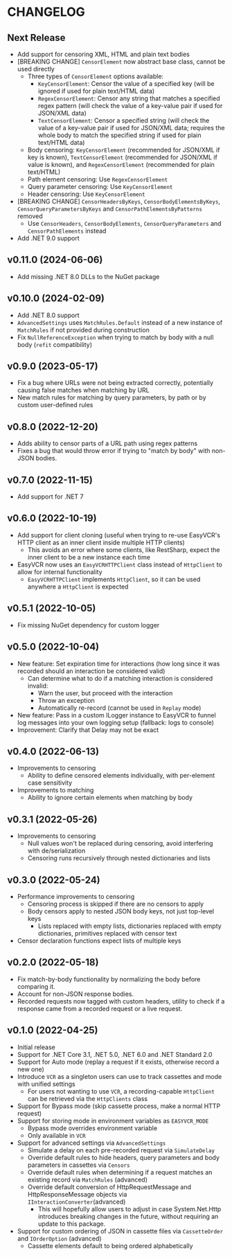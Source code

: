 # CHANGELOG

## Next Release

- Add support for censoring XML, HTML and plain text bodies
- [BREAKING CHANGE] `CensorElement` now abstract base class, cannot be used directly
  - Three types of `CensorElement` options available:
    - `KeyCensorElement`: Censor the value of a specified key (will be ignored if used for plain text/HTML data)
    - `RegexCensorElement`: Censor any string that matches a specified regex pattern (will check the value of a key-value pair if used for JSON/XML data)
    - `TextCensorElement`: Censor a specified string (will check the value of a key-value pair if used for JSON/XML data; requires the whole body to match the specified string if used for plain text/HTML data)
  - Body censoring: `KeyCensorElement` (recommended for JSON/XML if key is known), `TextCensorElement` (recommended for JSON/XML if value is known), and `RegexCensorElement` (recommended for plain text/HTML)
  - Path element censoring: Use `RegexCensorElement`
  - Query parameter censoring: Use `KeyCensorElement`
  - Header censoring: Use `KeyCensorElement`
- [BREAKING CHANGE] `CensorHeadersByKeys`, `CensorBodyElementsByKeys`, `CensorQueryParametersByKeys` and `CensorPathElementsByPatterns` removed
  - Use `CensorHeaders`, `CensorBodyElements`, `CensorQueryParameters` and `CensorPathElements` instead
- Add .NET 9.0 support

## v0.11.0 (2024-06-06)

- Add missing .NET 8.0 DLLs to the NuGet package

## v0.10.0 (2024-02-09)

- Add .NET 8.0 support
- `AdvancedSettings` uses `MatchRules.Default` instead of a new instance of `MatchRules` if not provided during construction
- Fix `NullReferenceException` when trying to match by body with a null body (`refit` compatibility)

## v0.9.0 (2023-05-17)

- Fix a bug where URLs were not being extracted correctly, potentially causing false matches when matching by URL
- New match rules for matching by query parameters, by path or by custom user-defined rules

## v0.8.0 (2022-12-20)

- Adds ability to censor parts of a URL path using regex patterns
- Fixes a bug that would throw error if trying to "match by body" with non-JSON bodies.

## v0.7.0 (2022-11-15)

- Add support for .NET 7

## v0.6.0 (2022-10-19)

- Add support for client cloning (useful when trying to re-use EasyVCR's HTTP client as an inner client inside multiple HTTP clients)
  - This avoids an error where some clients, like RestSharp, expect the inner client to be a new instance each time
- EasyVCR now uses an `EasyVCRHTTPClient` class instead of `HttpClient` to allow for internal functionality
  - `EasyVCRHTTPClient` implements `HttpClient`, so it can be used anywhere a `HttpClient` is expected

## v0.5.1 (2022-10-05)

- Fix missing NuGet dependency for custom logger

## v0.5.0 (2022-10-04)

- New feature: Set expiration time for interactions (how long since it was recorded should an interaction be considered valid)
  - Can determine what to do if a matching interaction is considered invalid:
    - Warn the user, but proceed with the interaction
    - Throw an exception
    - Automatically re-record (cannot be used in `Replay` mode)
- New feature: Pass in a custom ILogger instance to EasyVCR to funnel log messages into your own logging setup (fallback: logs to console)
- Improvement: Clarify that Delay may not be exact

## v0.4.0 (2022-06-13)

- Improvements to censoring
  - Ability to define censored elements individually, with per-element case sensitivity
- Improvements to matching
  - Ability to ignore certain elements when matching by body

## v0.3.1 (2022-05-26)

- Improvements to censoring
  - Null values won't be replaced during censoring, avoid interfering with de/serialization
  - Censoring runs recursively through nested dictionaries and lists

## v0.3.0 (2022-05-24)

- Performance improvements to censoring
  - Censoring process is skipped if there are no censors to apply
  - Body censors apply to nested JSON body keys, not just top-level keys
    - Lists replaced with empty lists, dictionaries replaced with empty dictionaries, primitives replaced with censor text
- Censor declaration functions expect lists of multiple keys

## v0.2.0 (2022-05-18)

- Fix match-by-body functionality by normalizing the body before comparing it.
- Account for non-JSON response bodies.
- Recorded requests now tagged with custom headers, utility to check if a response came from a recorded request or a
  live request.

## v0.1.0 (2022-04-25)

- Initial release
- Support for .NET Core 3.1, .NET 5.0, .NET 6.0 and .NET Standard 2.0
- Support for Auto mode (replay a request if it exists, otherwise record a new one)
- Introduce `VCR` as a singleton users can use to track cassettes and mode with unified settings
  - For users not wanting to use `VCR`, a recording-capable `HttpClient` can be retrieved via the `HttpClients` class
- Support for Bypass mode (skip cassette process, make a normal HTTP request)
- Support for storing mode in environment variables as `EASYVCR_MODE`
  - Bypass mode overrides environment variable
  - Only available in `VCR`
- Support for advanced settings via `AdvancedSettings`
  - Simulate a delay on each pre-recorded request via `SimulateDelay`
  - Override default rules to hide headers, query parameters and body parameters in cassettes via `Censors`
  - Override default rules when determining if a request matches an existing record via `MatchRules` (advanced)
  - Override default conversion of HttpRequestMessage and HttpResponseMessage objects via `IInteractionConverter`(advanced)
    - This will hopefully allow users to adjust in case System.Net.Http introduces breaking changes in the future, without requiring an update to this package.
- Support for custom ordering of JSON in cassette files via `CassetteOrder` and `IOrderOption` (advanced)
  - Cassette elements default to being ordered alphabetically
